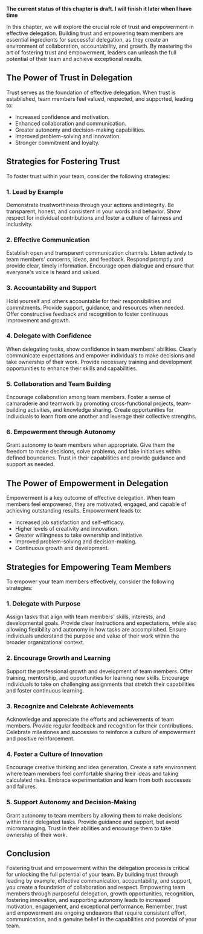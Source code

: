 **The current status of this chapter is draft. I will finish it later when I have time**

In this chapter, we will explore the crucial role of trust and empowerment in effective delegation. Building trust and empowering team members are essential ingredients for successful delegation, as they create an environment of collaboration, accountability, and growth. By mastering the art of fostering trust and empowerment, leaders can unleash the full potential of their team and achieve exceptional results.

The Power of Trust in Delegation
--------------------------------

Trust serves as the foundation of effective delegation. When trust is established, team members feel valued, respected, and supported, leading to:

* Increased confidence and motivation.
* Enhanced collaboration and communication.
* Greater autonomy and decision-making capabilities.
* Improved problem-solving and innovation.
* Stronger commitment and loyalty.

Strategies for Fostering Trust
------------------------------

To foster trust within your team, consider the following strategies:

### 1. Lead by Example

Demonstrate trustworthiness through your actions and integrity. Be transparent, honest, and consistent in your words and behavior. Show respect for individual contributions and foster a culture of fairness and inclusivity.

### 2. Effective Communication

Establish open and transparent communication channels. Listen actively to team members' concerns, ideas, and feedback. Respond promptly and provide clear, timely information. Encourage open dialogue and ensure that everyone's voice is heard and valued.

### 3. Accountability and Support

Hold yourself and others accountable for their responsibilities and commitments. Provide support, guidance, and resources when needed. Offer constructive feedback and recognition to foster continuous improvement and growth.

### 4. Delegate with Confidence

When delegating tasks, show confidence in team members' abilities. Clearly communicate expectations and empower individuals to make decisions and take ownership of their work. Provide necessary training and development opportunities to enhance their skills and capabilities.

### 5. Collaboration and Team Building

Encourage collaboration among team members. Foster a sense of camaraderie and teamwork by promoting cross-functional projects, team-building activities, and knowledge sharing. Create opportunities for individuals to learn from one another and leverage their collective strengths.

### 6. Empowerment through Autonomy

Grant autonomy to team members when appropriate. Give them the freedom to make decisions, solve problems, and take initiatives within defined boundaries. Trust in their capabilities and provide guidance and support as needed.

The Power of Empowerment in Delegation
--------------------------------------

Empowerment is a key outcome of effective delegation. When team members feel empowered, they are motivated, engaged, and capable of achieving outstanding results. Empowerment leads to:

* Increased job satisfaction and self-efficacy.
* Higher levels of creativity and innovation.
* Greater willingness to take ownership and initiative.
* Improved problem-solving and decision-making.
* Continuous growth and development.

Strategies for Empowering Team Members
--------------------------------------

To empower your team members effectively, consider the following strategies:

### 1. Delegate with Purpose

Assign tasks that align with team members' skills, interests, and developmental goals. Provide clear instructions and expectations, while also allowing flexibility and autonomy in how tasks are accomplished. Ensure individuals understand the purpose and value of their work within the broader organizational context.

### 2. Encourage Growth and Learning

Support the professional growth and development of team members. Offer training, mentorship, and opportunities for learning new skills. Encourage individuals to take on challenging assignments that stretch their capabilities and foster continuous learning.

### 3. Recognize and Celebrate Achievements

Acknowledge and appreciate the efforts and achievements of team members. Provide regular feedback and recognition for their contributions. Celebrate milestones and successes to reinforce a culture of empowerment and positive reinforcement.

### 4. Foster a Culture of Innovation

Encourage creative thinking and idea generation. Create a safe environment where team members feel comfortable sharing their ideas and taking calculated risks. Embrace experimentation and learn from both successes and failures.

### 5. Support Autonomy and Decision-Making

Grant autonomy to team members by allowing them to make decisions within their delegated tasks. Provide guidance and support, but avoid micromanaging. Trust in their abilities and encourage them to take ownership of their work.

Conclusion
----------

Fostering trust and empowerment within the delegation process is critical for unlocking the full potential of your team. By building trust through leading by example, effective communication, accountability, and support, you create a foundation of collaboration and respect. Empowering team members through purposeful delegation, growth opportunities, recognition, fostering innovation, and supporting autonomy leads to increased motivation, engagement, and exceptional performance. Remember, trust and empowerment are ongoing endeavors that require consistent effort, communication, and a genuine belief in the capabilities and potential of your team.
